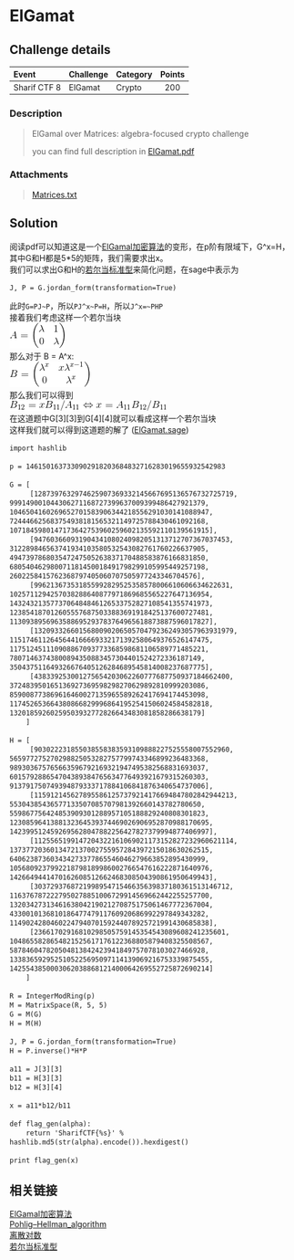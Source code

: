 # ElGamat
## Challenge details
|       Event        | Challenge | Category | Points  |
|:-------------------|:----------|:---------|:-------:|
| Sharif CTF 8       |ElGamat    |Crypto   |200      |

### Description
> ElGamal over Matrices: algebra-focused crypto challenge
>
> you can find full description in [ElGamat.pdf](ElGamat.pdf)
### Attachments
> [Matrices.txt](Matrices.txt)
## Solution

阅读pdf可以知道这是一个[ElGamal加密算法](https://zh.wikipedia.org/wiki/ElGamal%E5%8A%A0%E5%AF%86%E7%AE%97%E6%B3%95)的变形，在p阶有限域下，G^x=H，其中G和H都是5*5的矩阵，我们需要求出x。  
我们可以求出G和H的[若尔当标准型](https://zh.wikipedia.org/wiki/%E8%8B%A5%E5%B0%94%E5%BD%93%E6%A0%87%E5%87%86%E5%9E%8B)来简化问题，在sage中表示为
```
J, P = G.jordan_form(transformation=True)
```
此时`G=PJ~P`，所以`PJ^x~P=H`，所以`J^x=~PHP`  
接着我们考虑这样一个若尔当块  
![](img/A.gif)  
那么对于 B = A^x:  
![](img/B.gif)  
那么我们可以得到  
![](img/x.gif)  
在这道题中G[3][3]到G[4][4]就可以看成这样一个若尔当块  
这样我们就可以得到这道题的解了
([ElGamat.sage](ElGamat.sage))
```sage
import hashlib

p = 1461501637330902918203684832716283019655932542983

G = [
     [1287397632974625907369332145667695136576732725719,  999149001044306271168727399637009399486427921379,   1046504160269652701583906344218556291030141088947,  724446625683754938181565321149725788430461092168,    1071845980147173642753960259602135592110139561915],
     [947603660931904341080240982051313712707367037453,   312289846563741934103580532543082761760226637905,   494739786803547247505263837170488583876166831850,   680540462980071181450018491798299105995449257198,    2602258415762368797405060707505977243346704576],
     [996213673531855992829525358578006610606634622631,   1025711294257038288640877971869685565227647136954,  1432432135773706484846126533752827108541355741973,  1238541870126055576875033883691918425137600727481,   1130938956963588695293783764965618873887596017827],
     [1320933266015680090206505704792362493057963931979,  1151746112645644166669332171392580649376526147475,  117512451110908867093773368598681106589771485221,   78071463743800894350883457304401524272336187149,     350437511649326676405126284689545814008237687775],
     [438339253001275654203062260777687750937184662400,   372483950165136927369598298270629892810999203086,   859008773869616460027135965589262417694174453098,   1174526536643808668299968641952541506024584582818,   13201859260259503932772826643483081858286638179]
    ]

H = [
     [903022231855038558383593109888227525558007552960,   565977275270298825053282757799743346899236483368,   989303675765663596792169321947495382568831693037,   601579288654704389384765634776493921679315260303,    913791750749394879333717884106841876340654737006],
     [1159121456278955861257379214176694847802842944213,  55304385436577133507085707981392660143782780650,    559867756424853909301288957105188829240808301823,   1230859641388132364539374469026906952870988170695,   1423995124592695628047882256427827379994877406997],
     [1125565199147204322161069021173152827232960621114,  1373772036013472137002755957284397215018630262515,  640623873603434273377865546046279663852895430999,   1056809237992218798189986002766547616222871640976,   1426649441470162608512662468308504390861950649943],
     [303729376872199895471546635639837180361513146712,   1163767872227950278851006729914569662442255257700,  1320342731346163804219021270875175061467772367004,  433001013681018647747911760920686992297849343282,    1149024280460224794070159244078925721991430685838],
     [23661702916810298505759145354543089608241235601,    1048655828654821525617176122368805879408325508567,  587846047820504813842423941849757078103027466928,   1338365929525105225695097114139069216753339875455,   1425543850003062038868121400064269552725872690214]
    ]

R = IntegerModRing(p)
M = MatrixSpace(R, 5, 5)
G = M(G)
H = M(H)

J, P = G.jordan_form(transformation=True)
H = P.inverse()*H*P

a11 = J[3][3]
b11 = H[3][3]
b12 = H[3][4]

x = a11*b12/b11

def flag_gen(alpha):
	return 'SharifCTF{%s}' % hashlib.md5(str(alpha).encode()).hexdigest()

print flag_gen(x)
```

## 相关链接
[ElGamal加密算法](https://zh.wikipedia.org/wiki/ElGamal%E5%8A%A0%E5%AF%86%E7%AE%97%E6%B3%95)  
[Pohlig–Hellman_algorithm](https://en.wikipedia.org/wiki/Pohlig%E2%80%93Hellman_algorithm)  
[离散对数](https://zh.wikipedia.org/wiki/%E7%A6%BB%E6%95%A3%E5%AF%B9%E6%95%B0)  
[若尔当标准型](https://zh.wikipedia.org/wiki/%E8%8B%A5%E5%B0%94%E5%BD%93%E6%A0%87%E5%87%86%E5%9E%8B)
